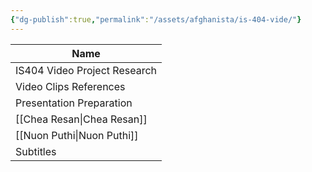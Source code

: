 ```yaml
---
{"dg-publish":true,"permalink":"/assets/afghanista/is-404-vide/"}
---
```


|Name|
|---|
|IS404 Video Project Research|
|Video Clips References|
|Presentation Preparation|
|[[Chea Resan\|Chea Resan]]|
|[[Nuon Puthi\|Nuon Puthi]]|
|Subtitles|